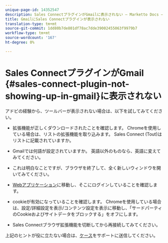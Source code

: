 ```yaml
---
unique-page-id: 14352547
description: Sales ConnectプラグインがGmailに表示されない — Marketto Docs — 製品ドキュメント
title: GmailにSales Connectプラグインが表示されない
translation-type: tm+mt
source-git-commit: 1dd80b7de801df78ac7dde39002455063f9979b7
workflow-type: tm+mt
source-wordcount: '167'
ht-degree: 0%

---
```



# Sales ConnectプラグインがGmail {#sales-connect-plugin-not-showing-up-in-gmail}に表示されない

アドビの経験から、ツールバーが表示されない場合は、以下を試してみてください。

- 拡張機能が正しくダウンロードされたことを確認します。 Chromeを使用している場合は、リストの拡張機能を取り込みます。 Sales Connect (Tout)はリストに記載されていますか。

- Gmailでは何語が設定されていますか。 英語以外のものなら、英語に変えてみてください。

- これは明白なことですが、ブラウザを終了して、全く新しいウィンドウを開いてみてください。

- [Webアプリケーション](https://toutapp.com/login)に移動し、そこにログインしていることを確認します。

- cookieが有効になっていることを確認します。 Chromeを使用している場合は、設定/詳細設定を表示/コンテンツ設定を表示に移動し、「サードパーティのCookieおよびサイトデータをブロックする」をオフにします。

- Sales Connectブラウザ拡張機能を切断してから再接続してみてください。

上記のヒントが役に立たない場合は、[ケース](https://nation.marketo.com/community/support_solutions)をサポートに送信してください。

